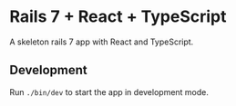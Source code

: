# Rails 7 + React + TypeScript

A skeleton rails 7 app with React and TypeScript.

## Development

Run `./bin/dev` to start the app in development mode.
